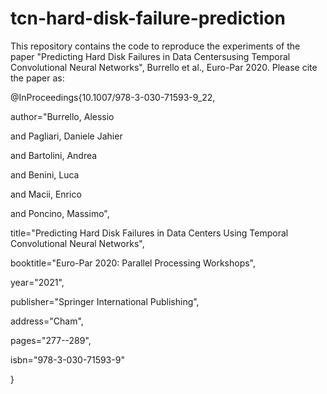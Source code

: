 # tcn-hard-disk-failure-prediction
This repository contains the code to reproduce the experiments of the paper "Predicting Hard Disk Failures in Data Centersusing Temporal Convolutional Neural Networks", Burrello et al., Euro-Par 2020.
Please cite the paper as:

@InProceedings{10.1007/978-3-030-71593-9_22,

author="Burrello, Alessio

and Pagliari, Daniele Jahier

and Bartolini, Andrea

and Benini, Luca

and Macii, Enrico

and Poncino, Massimo",

title="Predicting Hard Disk Failures in Data Centers Using Temporal Convolutional Neural Networks",

booktitle="Euro-Par 2020: Parallel Processing Workshops",

year="2021",

publisher="Springer International Publishing",

address="Cham",

pages="277--289",

isbn="978-3-030-71593-9"

}

